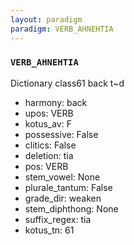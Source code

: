 ```yaml
---
layout: paradigm
paradigm: VERB_AHNEHTIA
---
```

### ` VERB_AHNEHTIA `

Dictionary class61 back t~d
* harmony: back
* upos: VERB
* kotus_av: F
* possessive: False
* clitics: False
* deletion: tia
* pos: VERB
* stem_vowel: None
* plurale_tantum: False
* grade_dir: weaken
* stem_diphthong: None
* suffix_regex: tia
* kotus_tn: 61
